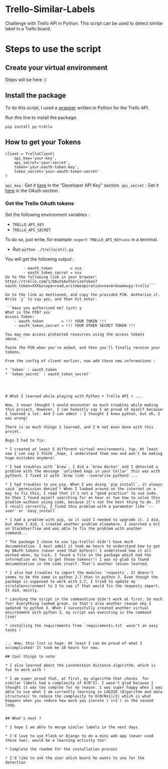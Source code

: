 # Trello-Similar-Labels
Challenge with Trello API in Python. This script can be used to detect similar label in a Trello board. 

# Steps to use the script

## Create your virtual environment 

Steps will be here :) 

## Install the package 
To do this script, I used a [wrapper](https://github.com/sarumont/py-trello) written in Python for the Trello API. 

Run this line to install the package: 

`pip install py-trello`



## How to get your Tokens 

    client = TrelloClient(
        api_key='your-key',
        api_secret='your-secret',
        token='your-oauth-token-key',
        token_secret='your-oauth-token-secret'
    )

`api_key` : Get it [here](https://trello.com/app-key) in the "Developer API Key" section. 
`api_secret` : Get it [here](https://trello.com/app-key) in the OAuth section.

### Get the Trello OAuth tokens

Set the following environment variables : 

* `TRELLO_API_KEY`
* `TRELLO_API_SECRET`

To do so, just write, for example: `export TRELLO_API_KEY=xxx` in a terminal.

*  Run `python ./trello/util.py`

You will get the following output : 

```Request Token:    
        - oauth_token        = xxx
        - oauth_token_secret = xxx
Go to the following link in your browser:
https://trello.com/1/OAuthAuthorizeToken?oauth_token=XXX&scope=read,write&expiration=never&name=py-trello```

Go to the link as mentioned, and copy the provided PIN. Authorize it. Write `y` to say yes, and then hit enter. 

```Have you authorized me? (y/n) y
What is the PIN? xxx
Access Token:
    - oauth_token        = !!! YOUR TOKEN !!! 
    - oauth_token_secret = !!! YOUR OTHER SECRET TOKEN !!!

You may now access protected resources using the access tokens above.```

Paste the PIN when you're asked, and then you'll finally receive your tokens. 

From the config of client earlier, now add these new informations : 

* `token` : oauth_token
* `token_secret` : oauth_token_secret` 




# What I learned while playing with Python + Trello API + ...

Wow, I never thought I would encounter so much troubles while making this project. However, I can honestly say I am proud of myself because I learned a lot. And I can admit : I thought I knew python, but oh, I was wrong! 

There is so much things I learned, and I'm not even done with this projet. 

Bugs I had to fix: 

* I created at least 5 different virtual environments. Yup. At least now I can say I think _hope_ I understand them now and won't be making huge mistakes anymore! 

* I had troubles with `brew`. I did a `brew doctor` and I detected a problem with the message `unlinked kegs in your Cellar` this was with python3. I fixed it with `brew link --overwrite python3`...

* I had troubles to use pip. When I was doing `pip install`, it always said `permission denied`! When I looked around on the internet on a way to fix this, I read that it's not a "good practice" to use sudo. So then I found myself searching for an hour or two how to solve this problem without using sudo, because it's not the best thing to do. If I recall correctly, I fixed this problem with a parameter like `--user` or `easy_install` 

* I had a problem with pip, so it said I needed to upgrade it. I did, but when I did, I created another problem elsewhere. I searched a bit on StackOverflow and was able to fix the problem with another command... 

* The package I chose to use (py-trello) didn't have much documentation. I must admit it took me hours to understand how to get my OAuth tokens (never used that before)! I understood how it all worked when, by luck, I found a file in the package which had the information on how to get those tokens!!! I was so glad to found documentation in the code itself. That's another lesson learned. 

* I also had troubles to import the modules `requests`. It doesn't seems to be the same in python 2.7 than in python 3. Even though the package is supposed to work with 2.7, I tried to update my virutalenvironment to 3 to see if that would fix the requests import. It did, mostly. 

* Lanching the script in the commandline didn't work at first. So much fun! Everything looked great, so that's also another reason why I updated to python 3. When I successfully created another virtual environment with python 3, my script was executing in the command line! 

* installing the requirements from `requirements.txt` wasn't an easy tasks ! 


... Wow, this list is huge. At least I can be proud of what I accomplished! It took me 10 hours for now. 

## Cool things to note 

* I also learned about the Levenhstein distance algorithm, which is fun to work with ! 

* I am super proud that, at first, my algorithm that checks  for similar labels had a complexity of O(N^2). I wasn't glad because I thought it was too complex for no reason. I was super happy when I was able to use what I am currently learning in LOG320 (Algorithm and data structures) to reduce the complexity to O(N(N+1)/2) which is what happens when you reduce how much you iterate (`i+1`) in the second loop.


## What's next ? 

* I hope I am able to merge similar labels in the next days 

* I'd love to use Flask or Django to do a mini web app (never used those two), would be a learning activity too! 

* Complete the readme for the installation process 

* I'd like to ask the user which board he wants to use for the detection 
